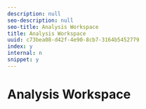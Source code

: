 ```yaml
---
description: null
seo-description: null
seo-title: Analysis Workspace
title: Analysis Workspace
uuid: c73bea08-d42f-4e90-8cb7-3164b5452779
index: y
internal: n
snippet: y
---
```


# Analysis Workspace


